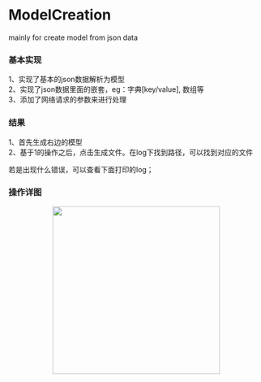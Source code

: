 # ModelCreation
mainly for create model from json data
<h3> 基本实现</h3>
1、实现了基本的json数据解析为模型 <br/>
2、实现了json数据里面的嵌套，eg：字典[key/value], 数组等<br/>
3、添加了网络请求的参数来进行处理


<h3>结果</h3>
1、首先生成右边的模型 <br/>
2、基于1的操作之后，点击生成文件。在log下找到路径，可以找到对应的文件 <br>

若是出现什么错误，可以查看下面打印的log；
<h3>操作详图</h3>
<div align="center">
<img src="https://github.com/helinyu/ModelCreation/blob/master/Snip20181010_4.png" height="330" width="330" >
</div>

